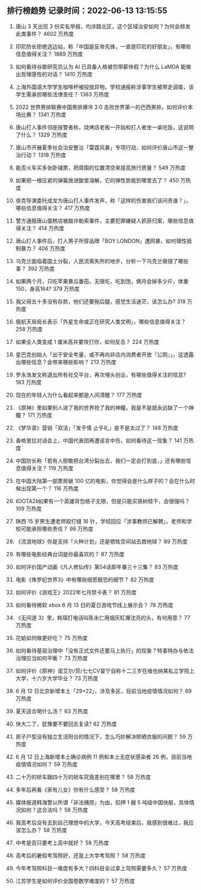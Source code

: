 
## 排行榜趋势 记录时间：2022-06-13 13:15:55
  
  1. 唐山 3 天出现 3 份实名举报，均涉路北区，这个区域治安如何？为何会频发此类事件？ 4602 万热度
    
  2. 印尼防长拒绝选边站，称「中国是反帝先锋，一直是印尼的好朋友」，有哪些信息值得关注？ 1889 万热度
    
  3. 如何看待谷歌研究员认为 AI 已具备人格被罚带薪休假？为什么 LaMDA 能做出哲理感性的对话？ 1410 万热度
    
  4. 上海外国语大学学生咖啡杯被投放异物，学校通报称涉事学生被带走调查，该学生需承担哪些法律责任？ 1363 万热度
    
  5. 2022 世界男排联赛中国男排爆冷 3:0 击败世界第一的巴西男排，如何评价本场比赛？ 1341 万热度
    
  6. 唐山打人事件邻座报警者称，烧烤店老板一开始和打人者坐一桌吃饭，这说明了什么？ 1329 万热度
    
  7. 唐山市开展夏季社会治安整治「雷霆风暴」专项行动，如何评价唐山市这一整治行动？ 1318 万热度
    
  8. 能否火车买多张卧铺票，把周围的位置清空来提高旅行质量？ 549 万热度
    
  9. 如果把一根压紧的弹簧放进酸里溶解，它的弹性势能到哪里去了？ 450 万热度
    
  10. 徐克导演委托成龙为唐山打人事件发声，称「这样的伤害我们该问责谁？」，哪些信息值得关注？ 417 万热度
    
  11. 警方通报唐山蛋糕店被敲诈勒索事件，主要犯罪嫌疑人抓获归案，哪些信息值得关注？ 414 万热度
    
  12. 唐山打人事件后，打人男子所穿品牌「BOY LONDON」遭网暴，如何理性抵制暴力？ 406 万热度
    
  13. 乌克兰面临着国土分裂，人民流离失所的地步，分析一下乌克兰做错了哪些事？ 392 万热度
    
  14. 如果两个月，只吃苹果黄瓜番茄，无限吃，吃到饱，俩月会掉多少斤，体重150，身高164? 379 万热度
    
  15. 我父母五十多没有存款，他们还要拖后腿，感觉生活迷茫，该怎么办? 318 万热度
    
  16. 俄航天局局长表示「外星生命或正在研究人类文明」，哪些信息值得关注？ 258 万热度
    
  17. 如果全人类变成 1 厘米高并要攻打你，如何反击？ 224 万热度
    
  18. 星巴克创始人「出于安全考量，或不再向非店内消费者开放『公厕』」，这透露出哪些信息？会带来哪些影响？ 213 万热度
    
  19. 罗永浩发文称退出所有社交平台，再次埋头创业，有哪些值得关注的信息? 183 万热度
    
  20. 现在的年轻人为什么看起来都是人间清醒？ 177 万热度
    
  21. 《原神》里如果别人进了我的世界抢了我的神瞳，我是不是就永远缺了一个神瞳？ 171 万热度
    
  22. 《梦华录》营销「双洁」「发乎情 止乎礼」是不是太过了？ 148 万热度
    
  23. 香格里拉对话会上，中国代表团再遭谣言中伤，如何看待这一现象？ 141 万热度
    
  24. 中国防长称「若有人胆敢把台湾分裂出去，我们一定会打到底，」还有哪些信息值得关注？ 119 万热度
    
  25. 在中国大陆第一部票房破 100 亿的电影，你觉得会是什么样子的？会在什么时候出现第一个？ 116 万热度
    
  26. 《DOTA2》如果有一个英雄背包格子无限，但是只能买铁树枝干，会很强吗？ 109 万热度
    
  27. 陕西 15 岁男生遭老师殴打缝 16 针，学校回应「涉事教师已解聘」，老师和学校可能承担哪些责任？ 96 万热度
    
  28. 《流浪地球》你是支持「火种计划」还是牺牲空间站去救地球？ 89 万热度
    
  29. 有哪些电影经典台词是你最喜欢的？ 87 万热度
    
  30. 如何评价国产动画《凡人修仙传》第54话即年番三十三集？ 83 万热度
    
  31. 电影《侏罗纪世界3》中有哪些细思极恐的细节？ 82 万热度
    
  32. 如何评价《游戏王》2022年七月禁卡表？ 81 万热度
    
  33. 如何看待微软 xbox  6 月 13 日的夏日游戏节线上展示会？ 78 万热度
    
  34. 《无间道 3》里，韩琛打电话叫陈永仁用烟灰缸爆沈亮的头，有何用意？ 77 万热度
    
  35. 花蛤如何做更好吃？ 75 万热度
    
  36. 如何看待基层治理中「没有正式文件还要马上执行」的现象？特事特办与依法治理应当如何平衡？ 73 万热度
    
  37. 如何评价《原神》诺艾尔/荧/七七CV宴宁自称十二三岁在维也纳某私立学院上大学，十六岁大学毕业？ 73 万热度
    
  38. 6 月 12 日北京新增本土「29+22」，涉及多区，目前当地疫情情况如何？ 69 万热度
    
  39. 夏天适合喝什么汤？ 63 万热度
    
  40. 快大二了，犹豫要不要回去复读? 62 万热度
    
  41. 房子户型没有独立生活阳台的情况下，怎么巧妙解决晾晒衣服的问题？ 59 万热度
    
  42. 6 月 12 日上海新增本土确诊病例 11 例和本土无症状感染者 26 例，目前当地疫情情况如何？ 59 万热度
    
  43. 二十万的轿车跟四十万的轿车究竟差别在哪里？ 58 万热度
    
  44. 多年后再看《家有儿女》你有什么感受？ 58 万热度
    
  45. 媒体报道韩海警以所谓「非法捕捞」为由，扣押 1 艘 5 吨级中国快艇，具体情况如何？这合法吗？ 58 万热度
    
  46. 我高考后没有去到自己理想中的大学，今天高考结束后，我感到很难过，我应该怎么办？ 58 万热度
    
  47. 中考是否只要考上高中就好？ 58 万热度
    
  48. 高考后的暑假考驾照好，还是上大学考驾照？ 58 万热度
    
  49. 今年考驾照科目一难度有多大？四科目全过拿上驾照需要多久？ 57 万热度
    
  50. 江苏学生是如何评价全国卷数学难度的？ 57 万热度
    